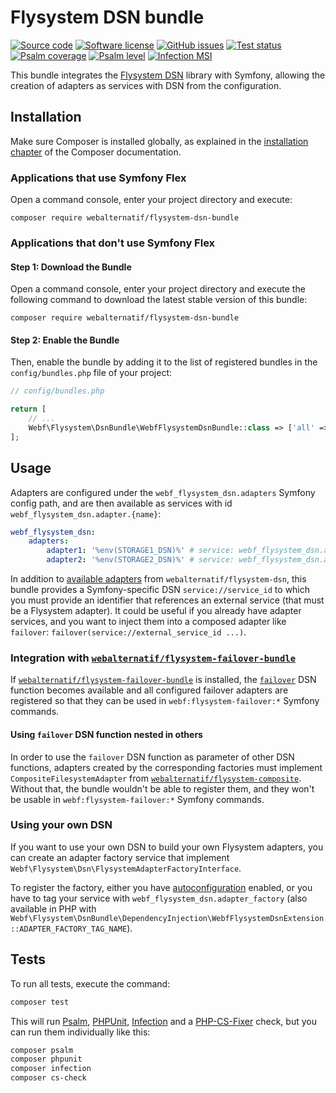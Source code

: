 # Flysystem DSN bundle

[![Source code](https://img.shields.io/badge/source-GitHub-blue)](https://github.com/webalternatif/flysystem-dsn-bundle)
[![Software license](https://img.shields.io/github/license/webalternatif/flysystem-dsn-bundle)](https://github.com/webalternatif/flysystem-dsn-bundle/blob/master/LICENSE)
[![GitHub issues](https://img.shields.io/github/issues/webalternatif/flysystem-dsn-bundle)](https://github.com/webalternatif/flysystem-dsn-bundle/issues)
[![Test status](https://img.shields.io/github/workflow/status/webalternatif/flysystem-dsn-bundle/test?label=tests)](https://github.com/webalternatif/flysystem-dsn-bundle/actions/workflows/test.yml)
[![Psalm coverage](https://shepherd.dev/github/webalternatif/flysystem-dsn-bundle/coverage.svg)](https://psalm.dev)
[![Psalm level](https://shepherd.dev/github/webalternatif/flysystem-dsn-bundle/level.svg)](https://psalm.dev)
[![Infection MSI](https://badge.stryker-mutator.io/github.com/webalternatif/flysystem-dsn-bundle/master)](https://infection.github.io)

This bundle integrates the [Flysystem DSN][1] library with Symfony, allowing the
creation of adapters as services with DSN from the configuration.

## Installation

Make sure Composer is installed globally, as explained in the
[installation chapter][2] of the Composer documentation.

### Applications that use Symfony Flex

Open a command console, enter your project directory and execute:

```console
composer require webalternatif/flysystem-dsn-bundle
```

### Applications that don't use Symfony Flex

#### Step 1: Download the Bundle

Open a command console, enter your project directory and execute the following
command to download the latest stable version of this bundle:

```console
composer require webalternatif/flysystem-dsn-bundle
```

#### Step 2: Enable the Bundle

Then, enable the bundle by adding it to the list of registered bundles in the
`config/bundles.php` file of your project:

```php
// config/bundles.php

return [
    // ...
    Webf\Flysystem\DsnBundle\WebfFlysystemDsnBundle::class => ['all' => true],
];
```

## Usage

Adapters are configured under the `webf_flysystem_dsn.adapters` Symfony config
path, and are then available as services with id
`webf_flysystem_dsn.adapter.{name}`:

```yaml
webf_flysystem_dsn:
    adapters:
        adapter1: '%env(STORAGE1_DSN)%' # service: webf_flysystem_dsn.adapter.adapter1
        adapter2: '%env(STORAGE2_DSN)%' # service: webf_flysystem_dsn.adapter.adapter2
```

In addition to [available adapters][3] from `webalternatif/flysystem-dsn`, this
bundle provides a Symfony-specific DSN `service://service_id` to which you must
provide an identifier that references an external service (that must be a
Flysystem adapter). It could be useful if you already have adapter services,
and you want to inject them into a composed adapter like `failover`:
`failover(service://external_service_id ...)`.

### Integration with [`webalternatif/flysystem-failover-bundle`][4]

If [`webalternatif/flysystem-failover-bundle`][4] is installed, the
[`failover`][5] DSN function becomes available and all configured failover
adapters are registered so that they can be used in `webf:flysystem-failover:*`
Symfony commands.

#### Using `failover` DSN function nested in others

In order to use the `failover` DSN function as parameter of other DSN functions,
adapters created by the corresponding factories must implement
`CompositeFilesystemAdapter` from [`webalternatif/flysystem-composite`][6].
Without that, the bundle wouldn't be able to register them, and they won't be
usable in `webf:flysystem-failover:*` Symfony commands.

### Using your own DSN

If you want to use your own DSN to build your own Flysystem adapters, you can
create an adapter factory service that implement
`Webf\Flysystem\Dsn\FlysystemAdapterFactoryInterface`.

To register the factory, either you have [autoconfiguration][7] enabled, or you
have to tag your service with `webf_flysystem_dsn.adapter_factory` (also
available in PHP with
`Webf\Flysystem\DsnBundle\DependencyInjection\WebfFlysystemDsnExtension::ADAPTER_FACTORY_TAG_NAME`).

## Tests

To run all tests, execute the command:

```bash
composer test
```

This will run [Psalm][8], [PHPUnit][9], [Infection][10] and a [PHP-CS-Fixer][11]
check, but you can run them individually like this:

```bash
composer psalm
composer phpunit
composer infection
composer cs-check
```

[1]: https://github.com/webalternatif/flysystem-dsn
[2]: https://getcomposer.org/doc/00-intro.md
[3]: https://github.com/webalternatif/flysystem-dsn#adapters
[4]: https://github.com/webalternatif/flysystem-failover-bundle
[5]: https://github.com/webalternatif/flysystem-dsn#failover
[6]: https://github.com/webalternatif/flysystem-composite
[7]: https://symfony.com/doc/current/service_container.html#the-autoconfigure-option
[8]: https://psalm.dev
[9]: https://phpunit.de
[10]: https://infection.github.io
[11]: https://cs.symfony.com/

